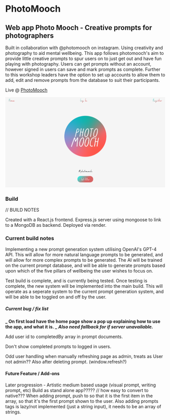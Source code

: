 # PhotoMooch

## Web app Photo Mooch - Creative prompts for photographers

Built in collaboration with @photomooch on instagram.
Using creativity and photography to aid mental wellbeing.
This app follows photomooch's aim to provide little creative prompts to spur users on to just get out and have fun playing with photography.
Users can get prompts without an account, however signed in users can save and mark prompts as complete.
Further to this workshop leaders have the option to set up accounts to allow them to add, edit and remove prompts from the database to suit their participants.

Live @ <a href="https://photomooch.onrender.com">PhotoMooch</a>

<p align="center">
  <img src="PM_screenshot.png">
</p>

### Build

// BUILD NOTES

Created with a React.js frontend.
Express.js server using mongoose to link to a MongoDB as backend.
Deployed via render.

### Current build notes

Implementing a new prompt generation system utilising OpenAI's GPT-4 API. This will allow for more natural language prompts to be generated, and will allow for more complex prompts to be generated. The AI will be trained on the current prompt database, and will be able to generate prompts based upon which of the five pillars of wellbeing the user wishes to focus on.

Test build is complete, and is currently being tested. Once testing is complete, the new system will be implemented into the main build. This will operate as a seperate system to the current prompt generation system, and will be able to be toggled on and off by the user.

##### Current bug / fix list

**_ On first load have the home page show a pop up explaining how to use the app, and what it is. _**
**_Also need fallback for if server unavailable._**

Add user id to completedBy array in prompt documents.

Don't show completed prompts to logged in users.

Odd user handling when manually refreshing page as admin, treats as User not admin?? Also after deleting prompt. (window.refresh?)

#### Future Feature / Add-ons

Later progression - Artistic medium based usage (visual prompt, writing prompt, etc)
Build as stand alone app????? // how easy to convert to native???
When adding prompt, push to so that it is the first item in the array, so that it's the first prompt shown to the user.
Also adding prompts tags is lazy/not implemented (just a string input), it needs to be an array of strings.
